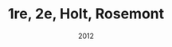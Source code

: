 ---
title: 1re, 2e, Holt, Rosemont
date: '2012'
type: ruelle_verte
district: rosemont
fill: [{"lat":45.547878,"lng":-73.585065},{"lat":45.548389,"lng":-73.584652},{"lat":45.547495,"lng":-73.581771},{"lat":45.54695,"lng":-73.58212}]
image: ./12184037_899802020097051_6493290463480247522_o.jpg
credit: Arrondissement de Rosemont - La Petite-Patrie
creditlink: https://www.facebook.com/arrondissementRPP
---